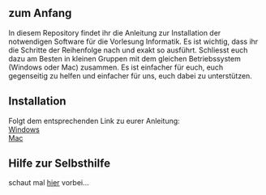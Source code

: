 ## zum Anfang

In diesem Repository findet ihr die Anleitung zur Installation der notwendigen Software für die Vorlesung Informatik. Es ist wichtig, dass ihr die Schritte der Reihenfolge nach und exakt so ausführt. Schliesst euch dazu am Besten in kleinen Gruppen mit dem gleichen Betriebssystem (Windows oder Mac) zusammen. Es ist einfacher für euch, euch gegenseitig zu helfen und einfacher für uns, euch dabei zu unterstützen.

## Installation

Folgt dem entsprechenden Link zu eurer Anleitung:<br>
[Windows](https://github.com/juliankraft/Jupyter_Installation_UI/blob/main/Anleitung_Windows.md)<br>
[Mac](https://github.com/juliankraft/Jupyter_Installation_UI/blob/main/Anleitung_OSX.md)

## Hilfe zur Selbsthilfe

schaut mal [hier](https://github.com/juliankraft/Jupyter_Installation_UI/blob/main/selbsthilfe.md) vorbei...